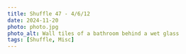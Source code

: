 ```yaml
---
title: Shuffle 47 - 4/6/12
date: 2024-11-20
photo: photo.jpg
photo_alt: Wall tiles of a bathroom behind a wet glass
tags: [Shuffle, Misc]
---
```

